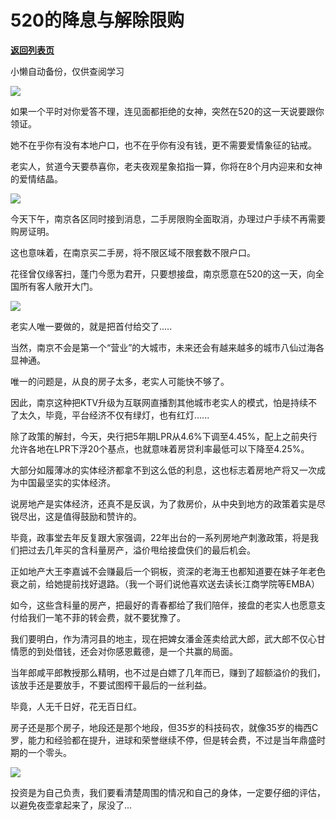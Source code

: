 # 520的降息与解除限购

[**返回列表页**](/gzh/政事堂2019)

小懒自动备份，仅供查阅学习

![](https://mmbiz.qpic.cn/mmbiz_jpg/rxhS23yu8cO0ptOXegicgWn566zrpqcfFEj5iaEu1dCa6t11BibLicjibg108sAwaTHneQONb2kCjEDibWLh5zBUHRgw/640?wx_fmt=jpeg)

  

如果一个平时对你爱答不理，连见面都拒绝的女神，突然在520的这一天说要跟你领证。

  

她不在乎你有没有本地户口，也不在乎你有没有钱，更不需要爱情象征的钻戒。

  

老实人，贫道今天要恭喜你，老夫夜观星象掐指一算，你将在8个月内迎来和女神的爱情结晶。

  

![](https://mmbiz.qpic.cn/mmbiz_jpg/rxhS23yu8cO0ptOXegicgWn566zrpqcfF6pdWs3qeh5ggN4WTkymKfYnVmbdvg8StG2Dg5mLtGAOQHGgv5HGW2A/640?wx_fmt=jpeg)

  

今天下午，南京各区同时接到消息，二手房限购全面取消，办理过户手续不再需要购房证明。  

  

这也意味着，在南京买二手房，将不限区域不限套数不限户口。

  

花径曾仅缘客扫，蓬门今愿为君开，只要想接盘，南京愿意在520的这一天，向全国所有客人敞开大门。

  

![](https://mmbiz.qpic.cn/mmbiz_gif/rxhS23yu8cO0ptOXegicgWn566zrpqcfFKfOAWWJJ119A0wDL01dssqQnYR2XAEcG11fy9oU2WcPXWutdRn0oWg/640?wx_fmt=gif)

  

老实人唯一要做的，就是把首付给交了.....  

  

当然，南京不会是第一个“营业”的大城市，未来还会有越来越多的城市八仙过海各显神通。  

  

唯一的问题是，从良的房子太多，老实人可能快不够了。

  

因此，南京这种把KTV升级为互联网直播割其他城市老实人的模式，怕是持续不了太久，毕竟，平台经济不仅有绿灯，也有红灯......  

  

除了政策的解封，今天，央行把5年期LPR从4.6%下调至4.45%，配上之前央行允许各地在LPR下浮20个基点，也就意味着房贷利率最低可以下降至4.25%。  

  

大部分如履薄冰的实体经济都拿不到这么低的利息，这也标志着房地产将又一次成为中国最坚实的实体经济。  

  

说房地产是实体经济，还真不是反讽，为了救房价，从中央到地方的政策着实是尽锐尽出，这是值得鼓励和赞许的。

  

毕竟，政事堂去年反复跟大家强调，22年出台的一系列房地产刺激政策，将是我们把过去几年买的含科量房产，溢价甩给接盘侠们的最后机会。

  

正如地产大王李嘉诚不会赚最后一个铜板，资深的老海王也都知道要在妹子年老色衰之前，给她提前找好退路。（我一个哥们说他喜欢送去读长江商学院等EMBA）

  

如今，这些含科量的房产，把最好的青春都给了我们陪伴，接盘的老实人也愿意支付给我们一笔不菲的转会费，就不要犹豫了。

  

我们要明白，作为清河县的地主，现在把婢女潘金莲卖给武大郎，武大郎不仅心甘情愿的到处借钱，还会对你感恩戴德，是一个共赢的局面。

  

当年郎咸平郎教授那么精明，也不过是白嫖了几年而已，赚到了超额溢价的我们，该放手还是要放手，不要试图榨干最后的一丝利益。

  

毕竟，人无千日好，花无百日红。  

  

房子还是那个房子，地段还是那个地段，但35岁的科技码农，就像35岁的梅西C罗，能力和经验都在提升，进球和荣誉继续不停，但是转会费，不过是当年鼎盛时期的一个零头。  

  

![](https://mmbiz.qpic.cn/mmbiz_jpg/rxhS23yu8cO0ptOXegicgWn566zrpqcfFKjM3A6L4Pj5POs8XER2B1RJD0F0e0ZG7GicHibQg8wibpI6eSbAQvM5OQ/640?wx_fmt=jpeg)

  

投资是为自己负责，我们要看清楚周围的情况和自己的身体，一定要仔细的评估，以避免夜壶拿起来了，尿没了...

  

